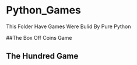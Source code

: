 # Python_Games
This Folder Have Games Were Bulid By Pure Python

##The Box Off Coins Game
### 

## The Hundred Game
### 
